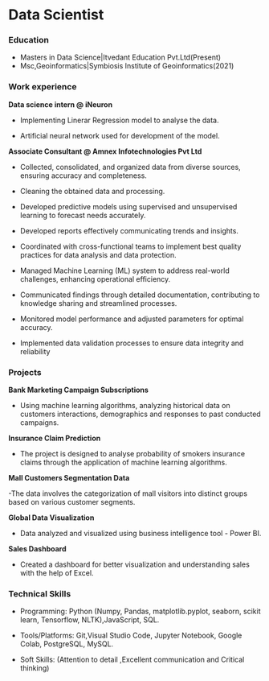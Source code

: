 # Data Scientist

### Education ###
- Masters in Data Science|Itvedant Education Pvt.Ltd(Present)
- Msc,Geoinformatics|Symbiosis Institute of Geoinformatics(2021)


### Work experience ###
**Data science intern @ iNeuron**  

- Implementing Linerar Regression model to analyse the data.

- Artificial neural network used for development of the model.
  

**Associate Consultant @ Amnex Infotechnologies Pvt Ltd**

- Collected, consolidated, and organized data from diverse sources, ensuring accuracy and completeness. 

- Cleaning the obtained data and processing.

- Developed predictive models using supervised and unsupervised learning to forecast needs accurately. 

- Developed reports effectively communicating trends and insights. 

- Coordinated with cross-functional teams to implement best quality practices for data analysis and data protection. 

- Managed Machine Learning (ML) system to address real-world challenges, enhancing operational efficiency. 

- Communicated findings through detailed documentation, contributing to knowledge sharing and streamlined processes. 

- Monitored model performance and adjusted parameters for optimal accuracy. 

- Implemented data validation processes to ensure data integrity and reliability

### Projects ###
**Bank Marketing Campaign Subscriptions**

- Using machine learning algorithms, analyzing historical data on customers interactions, demographics and
  responses to past conducted campaigns.
  
**Insurance Claim Prediction**

- The project is designed to analyse probability of smokers insurance claims through the application of machine learning
  algorithms.

**Mall Customers Segmentation Data**

-The data involves the categorization of mall visitors into distinct groups based on various customer segments.
  
  
**Global Data Visualization**

- Data analyzed and visualized using business intelligence tool - Power BI.

**Sales Dashboard**

- Created a dashboard for better visualization and understanding sales with the help of Excel.
  
### Technical Skills ###
- Programming: Python (Numpy, Pandas, matplotlib.pyplot, seaborn, scikit learn, Tensorflow, NLTK),JavaScript, SQL.

- Tools/Platforms: Git,Visual Studio Code, Jupyter Notebook, Google Colab, PostgreSQL, MySQL.

- Soft Skills: (Attention to detail ,Excellent communication and Critical thinking)
